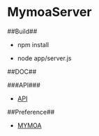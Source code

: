 MymoaServer
===================

##Build##

 * npm install

 * node app/server.js


##DOC##

###API###

  * [API](doc/api.md)

##Preference##

 * [MYMOA](https://github.com/EverNever/MYMOA)
